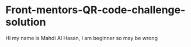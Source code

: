 # Front-mentors-QR-code-challenge-solution
 Hi my name is Mahdi Al Hasan, I am beginner so may be wrong
